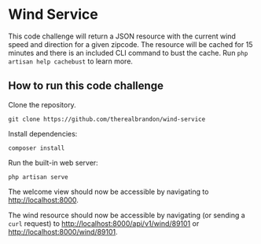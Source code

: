 # Wind Service

This code challenge will return a JSON resource with the current wind speed and direction for a given zipcode. The resource will be cached for 15 minutes and there is an included CLI command to bust the cache. Run `php artisan help cachebust` to learn more.

## How to run this code challenge

Clone the repository.
```
git clone https://github.com/therealbrandon/wind-service
```

Install dependencies:
```
composer install
```

Run the built-in web server:
```
php artisan serve
```

The welcome view should now be accessible by navigating to [http://localhost:8000](http://localhost:8000).

The wind resource should now be accessible by navigating (or sending a `curl` request) to [http://localhost:8000/api/v1/wind/89101](http://localhost:8000/api/v1/wind/89101) or [http://localhost:8000/wind/89101](http://localhost:8000/wind/89101).
